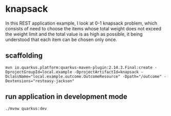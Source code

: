 # knapsack

In this REST application example, I look at 0-1 knapsack problem, which consists of need to choose the items whose total weight does not exceed the weight limit and the total value is as high as possible, it being understood that each item can be chosen only once.

## scaffolding

```shell
mvn io.quarkus.platform:quarkus-maven-plugin:2.14.3.Final:create -DprojectGroupId=local.example -DprojectArtifactId=knapsack -DclassName="local.example.outcome.OutcomeResource" -Dpath="/outcome" -Dextensions="resteasy-jackson"
```

## run application in development mode

```shell
./mvnw quarkus:dev
```
